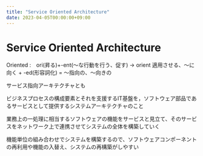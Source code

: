 ```yaml
---
title: "Service Oriented Architecture"
date: 2023-04-05T00:00:00+09:00
---
```

# Service Oriented Architecture

Oriented :　ori(昇る)+-ent(～な行動を行う、促す) -> orient 適用させる、～に向く + -ed(形容詞化) = ～指向の、～向きの

サービス指向アーキテクチャとも

ビジネスプロセスの構成要素とそれを支援するIT基盤を，ソフトウェア部品であるサービスとして提供するシステムアーキテクチャのこと

業務上の一処理に相当するソフトウェアの機能をサービスと見立て、そのサービスをネットワーク上で連携させてシステムの全体を構築していく

機能単位の組み合わせでシステムを構築するので、ソフトウェアコンポーネントの再利用や機能の入替え、システムの再構築がしやすい